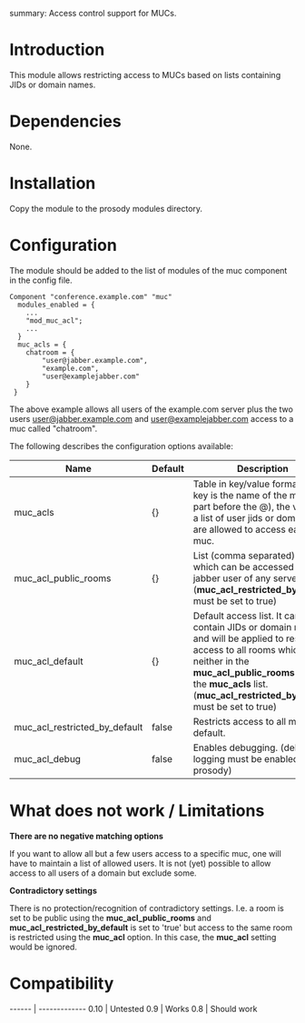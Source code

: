 summary: Access control support for MUCs.

Introduction
============

This module allows restricting access to MUCs based on lists containing JIDs
or domain names.

Dependencies
============

None.

Installation
============

Copy the module to the prosody modules directory.

Configuration
=============

The module should be added to the list of modules of the muc component in the
config file.

    Component "conference.example.com" "muc"
      modules_enabled = {
        ...
        "mod_muc_acl";
        ...
      }
      muc_acls = {
        chatroom = {
            "user@jabber.example.com",
            "example.com",
            "user@examplejabber.com"
        }
     }

The above example allows all users of the example.com server plus the two users
user@jabber.example.com and user@examplejabber.com access to a muc called
"chatroom".

The following describes the configuration options available:


Name                                | Default   | Description
----------------------------------- | --------- | ---------------------------------------------------------------------------------------------------------------------------------------------------------------------------------------------------------------------------------------------------------------
muc\_acls                           | {}        | Table in key/value format. The key is the name of the muc (the part before the @), the value is a list of user jids or domains that are allowed to access each muc.
muc\_acl\_public\_rooms             | {}        | List (comma separated) of mucs which can be accessed by any jabber user of any server. (**muc\_acl\_restricted\_by\_default** must be set to true)
muc\_acl\_default                   | {}        | Default access list. It can contain JIDs or domain names and will be applied to restrict access to all rooms which are neither in the **muc\_acl\_public\_rooms** list nor the **muc\_acls** list. (**muc\_acl\_restricted\_by\_default** must be set to true)
muc\_acl\_restricted\_by\_default   | false     | Restricts access to all mucs by default.
muc\_acl\_debug                     | false     | Enables debugging. (debug logging must be enabled in prosody)


What does not work / Limitations
================================

**There are no negative matching options**

If you want to allow all but a few users access to a specific muc, one will have to maintain
a list of allowed users. It is not (yet) possible to allow access to all users of a domain but
exclude some.

**Contradictory settings**

There is no protection/recognition of contradictory settings.
I.e. a room is set to be public using the **muc\_acl\_public\_rooms** and
**muc\_acl\_restricted\_by\_default** is set to 'true' but access to the same room
is restricted using the **muc\_acl** option. In this case, the **muc\_acl**
setting would be ignored.

Compatibility
=============

------ | -------------
0.10   | Untested
0.9    | Works
0.8    | Should work
